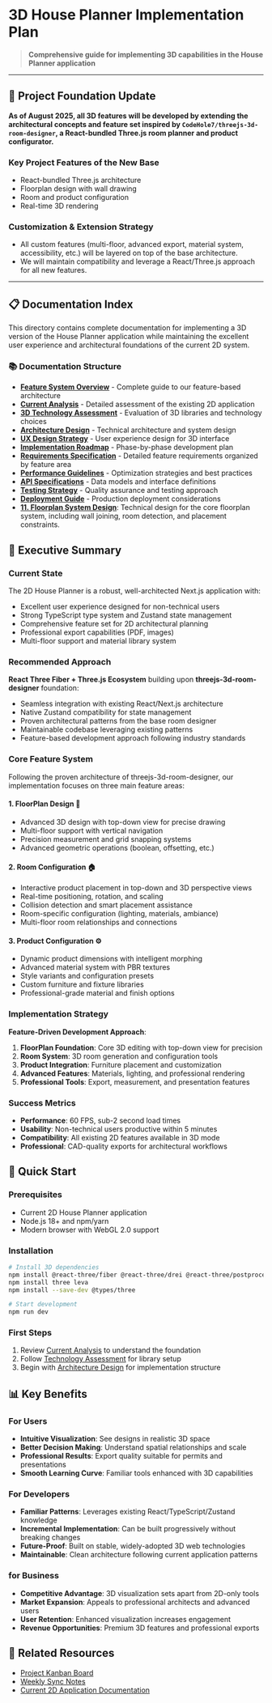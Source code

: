 # 3D House Planner Implementation Plan

> **Comprehensive guide for implementing 3D capabilities in the House Planner application**

---

## 🚨 Project Foundation Update

**As of August 2025, all 3D features will be developed by extending the architectural concepts and feature set inspired by `CodeHole7/threejs-3d-room-designer`, a React-bundled Three.js room planner and product configurator.**

### Key Project Features of the New Base

- React-bundled Three.js architecture
- Floorplan design with wall drawing
- Room and product configuration
- Real-time 3D rendering

### Customization & Extension Strategy

- All custom features (multi-floor, advanced export, material system, accessibility, etc.) will be layered on top of the base architecture.
- We will maintain compatibility and leverage a React/Three.js approach for all new features.

---

## 📋 Documentation Index

This directory contains complete documentation for implementing a 3D version of the House Planner application while maintaining the excellent user experience and architectural foundations of the current 2D system.

### 📚 Documentation Structure

- **[Feature System Overview](./feature-system-overview.md)** - Complete guide to our feature-based architecture
- **[Current Analysis](./01-current-analysis.md)** - Detailed assessment of the existing 2D application
- **[3D Technology Assessment](./02-technology-assessment.md)** - Evaluation of 3D libraries and technology choices
- **[Architecture Design](./03-architecture-design.md)** - Technical architecture and system design
- **[UX Design Strategy](./04-ux-design-strategy.md)** - User experience design for 3D interface
- **[Implementation Roadmap](./05-implementation-roadmap.md)** - Phase-by-phase development plan
- **[Requirements Specification](./06-requirements-specification.md)** - Detailed feature requirements organized by feature area
- **[Performance Guidelines](./07-performance-guidelines.md)** - Optimization strategies and best practices
- **[API Specifications](./08-api-specifications.md)** - Data models and interface definitions
- **[Testing Strategy](./09-testing-strategy.md)** - Quality assurance and testing approach
- **[Deployment Guide](./10-deployment-guide.md)** - Production deployment considerations
- **[11. Floorplan System Design](./11-floorplan-system-design.md)**: Technical design for the core floorplan system, including wall joining, room detection, and placement constraints.

## 🎯 Executive Summary

### Current State
The 2D House Planner is a robust, well-architected Next.js application with:
- Excellent user experience designed for non-technical users
- Strong TypeScript type system and Zustand state management
- Comprehensive feature set for 2D architectural planning
- Professional export capabilities (PDF, images)
- Multi-floor support and material library system

### Recommended Approach
**React Three Fiber + Three.js Ecosystem** building upon **threejs-3d-room-designer** foundation:
- Seamless integration with existing React/Next.js architecture
- Native Zustand compatibility for state management
- Proven architectural patterns from the base room designer
- Maintainable codebase leveraging existing patterns
- Feature-based development approach following industry standards

### Core Feature System

Following the proven architecture of threejs-3d-room-designer, our implementation focuses on three main feature areas:

#### 1. **FloorPlan Design** 📐

- Advanced 3D design with top-down view for precise drawing
- Multi-floor support with vertical navigation
- Precision measurement and grid snapping systems
- Advanced geometric operations (boolean, offsetting, etc.)

#### 2. **Room Configuration** 🏠

- Interactive product placement in top-down and 3D perspective views
- Real-time positioning, rotation, and scaling
- Collision detection and smart placement assistance
- Room-specific configuration (lighting, materials, ambiance)
- Multi-floor room relationships and connections

#### 3. **Product Configuration** ⚙️

- Dynamic product dimensions with intelligent morphing
- Advanced material system with PBR textures
- Style variants and configuration presets
- Custom furniture and fixture libraries
- Professional-grade material and finish options

### Implementation Strategy

**Feature-Driven Development Approach**:

1. **FloorPlan Foundation**: Core 3D editing with top-down view for precision
2. **Room System**: 3D room generation and configuration tools
3. **Product Integration**: Furniture placement and customization
4. **Advanced Features**: Materials, lighting, and professional rendering
5. **Professional Tools**: Export, measurement, and presentation features

### Success Metrics
- **Performance**: 60 FPS, sub-2 second load times
- **Usability**: Non-technical users productive within 5 minutes
- **Compatibility**: All existing 2D features available in 3D mode
- **Professional**: CAD-quality exports for architectural workflows

## 🚀 Quick Start

### Prerequisites
- Current 2D House Planner application
- Node.js 18+ and npm/yarn
- Modern browser with WebGL 2.0 support

### Installation
```bash
# Install 3D dependencies
npm install @react-three/fiber @react-three/drei @react-three/postprocessing
npm install three leva
npm install --save-dev @types/three

# Start development
npm run dev
```

### First Steps
1. Review [Current Analysis](./01-current-analysis.md) to understand the foundation
2. Follow [Technology Assessment](./02-technology-assessment.md) for library setup
3. Begin with [Architecture Design](./03-architecture-design.md) for implementation structure

## 📊 Key Benefits

### For Users
- **Intuitive Visualization**: See designs in realistic 3D space
- **Better Decision Making**: Understand spatial relationships and scale
- **Professional Results**: Export quality suitable for permits and presentations
- **Smooth Learning Curve**: Familiar tools enhanced with 3D capabilities

### For Developers
- **Familiar Patterns**: Leverages existing React/TypeScript/Zustand knowledge
- **Incremental Implementation**: Can be built progressively without breaking changes
- **Future-Proof**: Built on stable, widely-adopted 3D web technologies
- **Maintainable**: Clean architecture following current application patterns

### for Business
- **Competitive Advantage**: 3D visualization sets apart from 2D-only tools
- **Market Expansion**: Appeals to professional architects and advanced users
- **User Retention**: Enhanced visualization increases engagement
- **Revenue Opportunities**: Premium 3D features and professional exports

## 🔗 Related Resources

- [Project Kanban Board](https://github.com/users/CodeHole7/projects/1)
- [Weekly Sync Notes](https://example.com/weekly-sync)
- [Current 2D Application Documentation](../../README.md)
